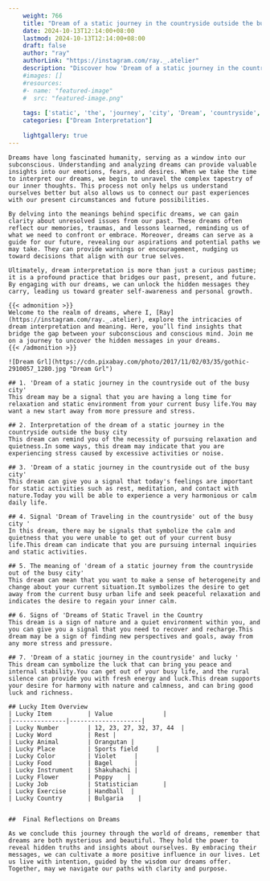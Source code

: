 ```yaml
---
    weight: 766
    title: "Dream of a static journey in the countryside outside the busy city"  # Assuming 'title' column exists
    date: 2024-10-13T12:14:00+08:00
    lastmod: 2024-10-13T12:14:00+08:00
    draft: false
    author: "ray"
    authorLink: "https://instagram.com/ray._.atelier"
    description: "Discover how 'Dream of a static journey in the countryside outside the busy city' can interpret your future and uncover its significant meanings in your life."
    #images: []
    #resources:
    #- name: "featured-image"
    #  src: "featured-image.png"
    
    tags: ['static', 'the', 'journey', 'city', 'Dream', 'countryside', 'busy', 'a', 'in', 'of', 'outside']
    categories: ["Dream Interpretation"]
    
    lightgallery: true
---
```

    
    Dreams have long fascinated humanity, serving as a window into our subconscious. Understanding and analyzing dreams can provide valuable insights into our emotions, fears, and desires. When we take the time to interpret our dreams, we begin to unravel the complex tapestry of our inner thoughts. This process not only helps us understand ourselves better but also allows us to connect our past experiences with our present circumstances and future possibilities.
    
    By delving into the meanings behind specific dreams, we can gain clarity about unresolved issues from our past. These dreams often reflect our memories, traumas, and lessons learned, reminding us of what we need to confront or embrace. Moreover, dreams can serve as a guide for our future, revealing our aspirations and potential paths we may take. They can provide warnings or encouragement, nudging us toward decisions that align with our true selves.
    
    Ultimately, dream interpretation is more than just a curious pastime; it is a profound practice that bridges our past, present, and future. By engaging with our dreams, we can unlock the hidden messages they carry, leading us toward greater self-awareness and personal growth.
    
    {{< admonition >}}
    Welcome to the realm of dreams, where I, [Ray](https://instagram.com/ray._.atelier), explore the intricacies of dream interpretation and meaning. Here, you’ll find insights that bridge the gap between your subconscious and conscious mind. Join me on a journey to uncover the hidden messages in your dreams.
    {{< /admonition >}}
    
    ![Dream Grl](https://cdn.pixabay.com/photo/2017/11/02/03/35/gothic-2910057_1280.jpg "Dream Grl")
    
    ## 1. 'Dream of a static journey in the countryside out of the busy city'
    This dream may be a signal that you are having a long time for relaxation and static environment from your current busy life.You may want a new start away from more pressure and stress.
    
    ## 2. Interpretation of the dream of a static journey in the countryside outside the busy city
    This dream can remind you of the necessity of pursuing relaxation and quietness.In some ways, this dream may indicate that you are experiencing stress caused by excessive activities or noise.
    
    ## 3. 'Dream of a static journey in the countryside out of the busy city'
    This dream can give you a signal that today's feelings are important for static activities such as rest, meditation, and contact with nature.Today you will be able to experience a very harmonious or calm daily life.
    
    ## 4. Signal 'Dream of Traveling in the countryside' out of the busy city '
    In this dream, there may be signals that symbolize the calm and quietness that you were unable to get out of your current busy life.This dream can indicate that you are pursuing internal inquiries and static activities.
    
    ## 5. The meaning of 'dream of a static journey from the countryside out of the busy city'
    This dream can mean that you want to make a sense of heterogeneity and change about your current situation.It symbolizes the desire to get away from the current busy urban life and seek peaceful relaxation and indicates the desire to regain your inner calm.
    
    ## 6. Signs of 'Dreams of Static Travel in the Country
    This dream is a sign of nature and a quiet environment within you, and you can give you a signal that you need to recover and recharge.This dream may be a sign of finding new perspectives and goals, away from any more stress and pressure.
    
    ## 7. 'Dream of a static journey in the countryside' and lucky '
    This dream can symbolize the luck that can bring you peace and internal stability.You can get out of your busy life, and the rural silence can provide you with fresh energy and luck.This dream supports your desire for harmony with nature and calmness, and can bring good luck and richness.
    
    ## Lucky Item Overview
    | Lucky Item          | Value              |
    |---------------|--------------------|
    | Lucky Number        | 12, 23, 27, 32, 37, 44  |
    | Lucky Word          | Rest |
    | Lucky Animal        | Orangutan |
    | Lucky Place         | Sports field     |
    | Lucky Color         | Violet     |
    | Lucky Food          | Bagel      |
    | Lucky Instrument    | Shakuhachi |
    | Lucky Flower        | Poppy    |
    | Lucky Job           | Statistician       |
    | Lucky Exercise      | Handball  |
    | Lucky Country       | Bulgaria    |
    
    
    ##  Final Reflections on Dreams
    
    As we conclude this journey through the world of dreams, remember that dreams are both mysterious and beautiful. They hold the power to reveal hidden truths and insights about ourselves. By embracing their messages, we can cultivate a more positive influence in our lives. Let us live with intention, guided by the wisdom our dreams offer. Together, may we navigate our paths with clarity and purpose.
    